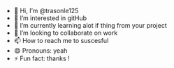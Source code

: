 - 👋 Hi, I’m @trasonle125
- 👀 I’m interested in gitHub
- 🌱 I’m currently learning alot if thing from your project
- 💞️ I’m looking to collaborate on work
- 📫 How to reach me to suscesful
- 😄 Pronouns: yeah
- ⚡ Fun fact: thanks !

<!---
trasonle125/trasonle125 is a ✨ special ✨ repository because its `README.md` (this file) appears on your GitHub profile.
You can click the Preview link to take a look at your changes.
--->
